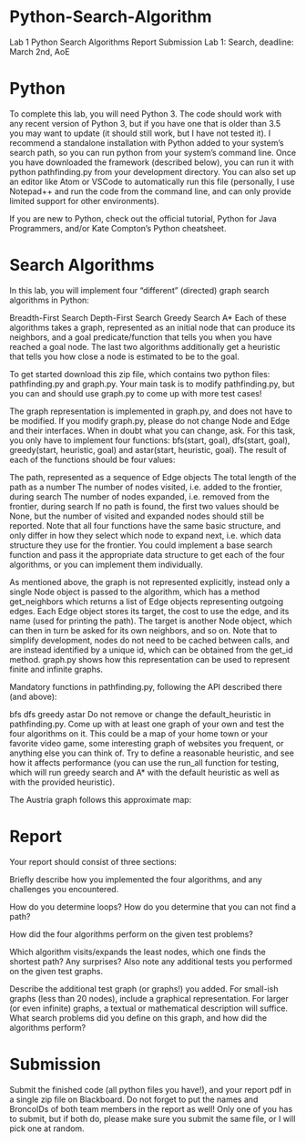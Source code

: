 # Python-Search-Algorithm
Lab 1
Python
Search Algorithms
Report
Submission
Lab 1: Search, deadline: March 2nd, AoE

# Python
To complete this lab, you will need Python 3. The code should work with any recent version of Python 3, but if you have one that is older than 3.5 you may want to update (it should still work, but I have not tested it). I recommend a standalone installation with Python added to your system’s search path, so you can run python from your system’s command line. Once you have downloaded the framework (described below), you can run it with python pathfinding.py from your development directory. You can also set up an editor like Atom or VSCode to automatically run this file (personally, I use Notepad++ and run the code from the command line, and can only provide limited support for other environments).

If you are new to Python, check out the official tutorial, Python for Java Programmers, and/or Kate Compton’s Python cheatsheet.

# Search Algorithms
In this lab, you will implement four “different” (directed) graph search algorithms in Python:

Breadth-First Search
Depth-First Search
Greedy Search
A*
Each of these algorithms takes a graph, represented as an initial node that can produce its neighbors, and a goal predicate/function that tells you when you have reached a goal node. The last two algorithms additionally get a heuristic that tells you how close a node is estimated to be to the goal.

To get started download this zip file, which contains two python files: pathfinding.py and graph.py. Your main task is to modify pathfinding.py, but you can and should use graph.py to come up with more test cases!

The graph representation is implemented in graph.py, and does not have to be modified. If you modify graph.py, please do not change Node and Edge and their interfaces. When in doubt what you can change, ask. For this task, you only have to implement four functions: bfs(start, goal), dfs(start, goal), greedy(start, heuristic, goal) and astar(start, heuristic, goal). The result of each of the functions should be four values:

The path, represented as a sequence of Edge objects
The total length of the path as a number
The number of nodes visited, i.e. added to the frontier, during search
The number of nodes expanded, i.e. removed from the frontier, during search If no path is found, the first two values should be None, but the number of visited and expanded nodes should still be reported.
Note that all four functions have the same basic structure, and only differ in how they select which node to expand next, i.e. which data structure they use for the frontier. You could implement a base search function and pass it the appropriate data structure to get each of the four algorithms, or you can implement them individually.

As mentioned above, the graph is not represented explicitly, instead only a single Node object is passed to the algorithm, which has a method get_neighbors which returns a list of Edge objects representing outgoing edges. Each Edge object stores its target, the cost to use the edge, and its name (used for printing the path). The target is another Node object, which can then in turn be asked for its own neighbors, and so on. Note that to simplify development, nodes do not need to be cached between calls, and are instead identified by a unique id, which can be obtained from the get_id method. graph.py shows how this representation can be used to represent finite and infinite graphs.

Mandatory functions in pathfinding.py, following the API described there (and above):

bfs
dfs
greedy
astar
Do not remove or change the default_heuristic in pathfinding.py. Come up with at least one graph of your own and test the four algorithms on it. This could be a map of your home town or your favorite video game, some interesting graph of websites you frequent, or anything else you can think of. Try to define a reasonable heuristic, and see how it affects performance (you can use the run_all function for testing, which will run greedy search and A* with the default heuristic as well as with the provided heuristic).

The Austria graph follows this approximate map:



# Report
Your report should consist of three sections:

Briefly describe how you implemented the four algorithms, and any challenges you encountered. 

How do you determine loops? How do you determine that you can not find a path?

How did the four algorithms perform on the given test problems? 

Which algorithm visits/expands the least nodes, which one finds the shortest path? Any surprises? Also note any additional tests you performed on the given test graphs.

Describe the additional test graph (or graphs!) you added. For small-ish graphs (less than 20 nodes), include a graphical representation. 
For larger (or even infinite) graphs, a textual or mathematical description will suffice. What search problems did you define on this graph, and how did the algorithms perform?

# Submission
Submit the finished code (all python files you have!), and your report pdf in a single zip file on Blackboard. Do not forget to put the names and BroncoIDs of both team members in the report as well! Only one of you has to submit, but if both do, please make sure you submit the same file, or I will pick one at random.
